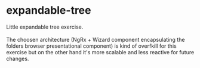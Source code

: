 # expandable-tree
Little expandable tree exercise.
<br><br>
The choosen architecture (NgRx + Wizard component encapsulating the folders browser presentational component) is kind of overfkill for this exercise but on the other hand it's more scalable and less reactive for future changes.
